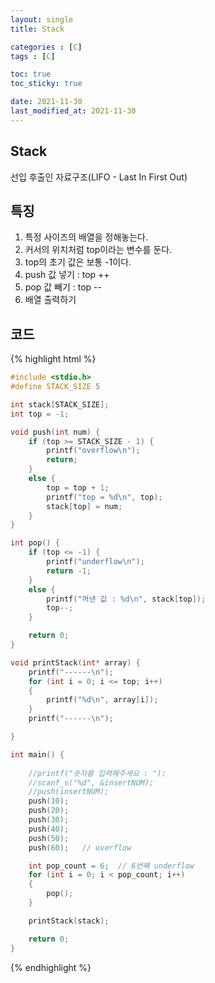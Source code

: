 ```yaml
---
layout: single
title: Stack

categories : [C]
tags : [C]

toc: true
toc_sticky: true

date: 2021-11-30
last_modified_at: 2021-11-30
---
```


## Stack  

선입 후출인 자료구조(LIFO - Last In First Out)  

## 특징

1. 특정 사이즈의 배열을 정해놓는다.  
2. 커서의 위치처럼 top이라는 변수를 둔다.  
3. top의 초기 값은 보통 -1이다.  
4. push 값 넣기 : top ++  
5. pop 값 빼기  : top --  
6. 배열 출력하기  

## 코드
{% highlight html %}
```c
#include <stdio.h>
#define STACK_SIZE 5

int stack[STACK_SIZE];
int top = -1;

void push(int num) {
	if (top >= STACK_SIZE - 1) {
		printf("overflow\n");
		return;
	}
	else {
		top = top + 1;
		printf("top = %d\n", top);
		stack[top] = num;
	}
}

int pop() {
	if (top <= -1) {
		printf("underflow\n");
		return -1;
	}
	else {
		printf("꺼낸 값 : %d\n", stack[top]);
		top--;
	}

	return 0;
}

void printStack(int* array) {
	printf("------\n");
	for (int i = 0; i <= top; i++)
	{	
		printf("%d\n", array[i]);
	}
	printf("------\n");

}

int main() {
	
	//printf("숫자를 입력해주세요 : ");
	//scanf_s("%d", &insertNUM);
	//push(insertNUM);
	push(10);
	push(20);
	push(30);
	push(40);
	push(50);
	push(60);   // overflow

	int pop_count = 6;  // 6번째 underflow
	for (int i = 0; i < pop_count; i++)
	{
		pop();
	}

	printStack(stack);

	return 0;
}

```
{% endhighlight %}